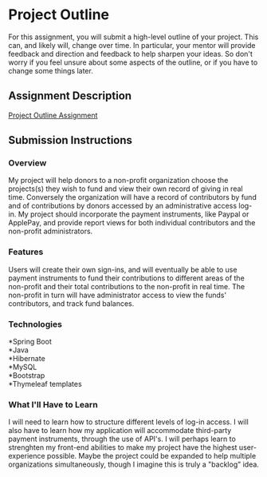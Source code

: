 # Project Outline
For this assignment, you will submit a high-level outline of your project. This can, and likely will, change over time. In particular, your mentor will provide feedback and direction and feedback to help sharpen your ideas. So don't worry if you feel unsure about some aspects of the outline, or if you have to change some things later.

## Assignment Description
[Project Outline Assignment](https://education.launchcode.org/liftoff/assignments/project-outline/)

## Submission Instructions

### Overview
My project will help donors to a non-profit organization choose the projects(s) they wish to fund and view their own record of giving in real time.  Conversely the organization will have a record of contributors by fund and of contributions by donors accessed by an administrative access log-in. My project should incorporate the payment instruments, like Paypal or ApplePay, and provide report views for both individual contributors and the non-profit administrators.

### Features
Users will create their own sign-ins, and will eventually be able to use payment instruments to fund their contributions to different areas of the non-profit and their total contributions to the non-profit in real time.  The non-profit in turn will have administrator access to view the funds' contributors, and track fund balances.

### Technologies
  *Spring Boot  
  *Java  
  *Hibernate  
  *MySQL    
  *Bootstrap  
  *Thymeleaf templates  


### What I'll Have to Learn
I will need to learn how to structure different levels of log-in access. I will also have to learn how my application will accommodate third-party payment instruments, through the use of API's.  I will perhaps learn to strenghten my front-end abilities to make my project have the highest user-experience possible.  Maybe the project could be expanded to help multiple organizations simultaneously, though I imagine this is truly a "backlog" idea.
